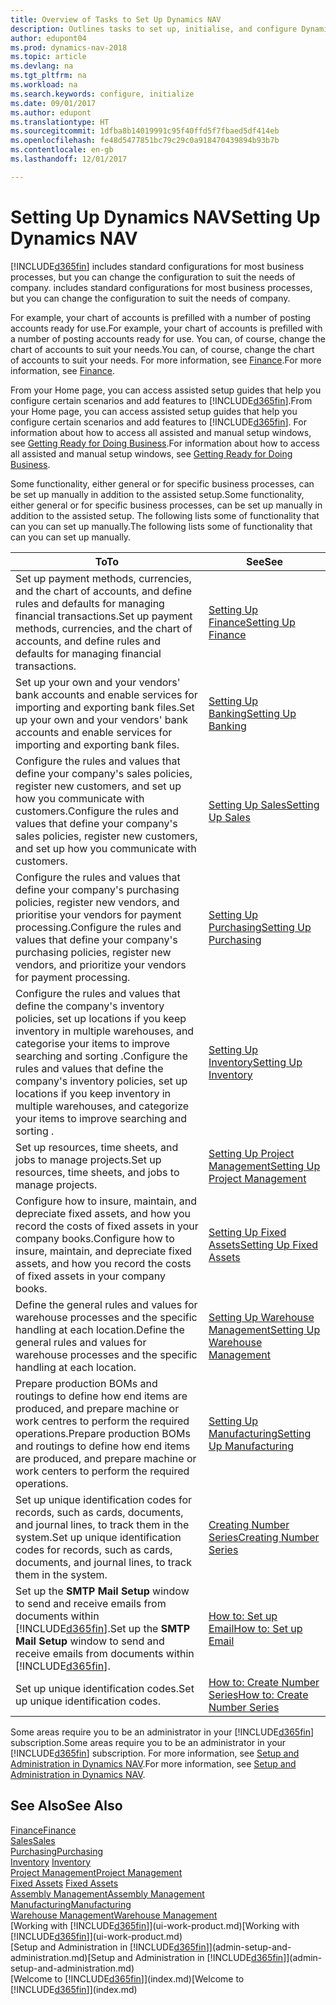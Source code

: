 ```yaml
---
title: Overview of Tasks to Set Up Dynamics NAV
description: Outlines tasks to set up, initialise, and configure Dynamics NAV to suit your needs.
author: edupont04
ms.prod: dynamics-nav-2018
ms.topic: article
ms.devlang: na
ms.tgt_pltfrm: na
ms.workload: na
ms.search.keywords: configure, initialize
ms.date: 09/01/2017
ms.author: edupont
ms.translationtype: HT
ms.sourcegitcommit: 1dfba8b14019991c95f40ffd5f7fbaed5df414eb
ms.openlocfilehash: fe48d5477851bc79c29c0a918470439894b93b7b
ms.contentlocale: en-gb
ms.lasthandoff: 12/01/2017

---
```

# <a name="setting-up-dynamics-nav"></a><span data-ttu-id="fed4e-103">Setting Up Dynamics NAV</span><span class="sxs-lookup"><span data-stu-id="fed4e-103">Setting Up Dynamics NAV</span></span>
[!INCLUDE[d365fin](includes/d365fin_md.md)]<span data-ttu-id="fed4e-104"> includes standard configurations for most business processes, but you can change the configuration to suit the needs of company.</span><span class="sxs-lookup"><span data-stu-id="fed4e-104"> includes standard configurations for most business processes, but you can change the configuration to suit the needs of company.</span></span>

<span data-ttu-id="fed4e-105">For example, your chart of accounts is prefilled with a number of posting accounts ready for use.</span><span class="sxs-lookup"><span data-stu-id="fed4e-105">For example, your chart of accounts is prefilled with a number of posting accounts ready for use.</span></span> <span data-ttu-id="fed4e-106">You can, of course, change the chart of accounts to suit your needs.</span><span class="sxs-lookup"><span data-stu-id="fed4e-106">You can, of course, change the chart of accounts to suit your needs.</span></span> <span data-ttu-id="fed4e-107">For more information, see [Finance](finance.md).</span><span class="sxs-lookup"><span data-stu-id="fed4e-107">For more information, see [Finance](finance.md).</span></span>

<span data-ttu-id="fed4e-108">From your Home page, you can access assisted setup guides that help you configure certain scenarios and add features to [!INCLUDE[d365fin](includes/d365fin_md.md)].</span><span class="sxs-lookup"><span data-stu-id="fed4e-108">From your Home page, you can access assisted setup guides that help you configure certain scenarios and add features to [!INCLUDE[d365fin](includes/d365fin_md.md)].</span></span> <span data-ttu-id="fed4e-109">For information about how to access all assisted and manual setup windows, see [Getting Ready for Doing Business](ui-get-ready-business.md).</span><span class="sxs-lookup"><span data-stu-id="fed4e-109">For information about how to access all assisted and manual setup windows, see [Getting Ready for Doing Business](ui-get-ready-business.md).</span></span>

<span data-ttu-id="fed4e-110">Some functionality, either general or for specific business processes, can be set up manually in addition to the assisted setup.</span><span class="sxs-lookup"><span data-stu-id="fed4e-110">Some functionality, either general or for specific business processes, can be set up manually in addition to the assisted setup.</span></span> <span data-ttu-id="fed4e-111">The following lists some of functionality that can you can set up manually.</span><span class="sxs-lookup"><span data-stu-id="fed4e-111">The following lists some of functionality that can you can set up manually.</span></span>

| <span data-ttu-id="fed4e-112">To</span><span class="sxs-lookup"><span data-stu-id="fed4e-112">To</span></span> | <span data-ttu-id="fed4e-113">See</span><span class="sxs-lookup"><span data-stu-id="fed4e-113">See</span></span> |
| --- | --- |
| <span data-ttu-id="fed4e-114">Set up payment methods, currencies, and the chart of accounts, and define rules and defaults for managing financial transactions.</span><span class="sxs-lookup"><span data-stu-id="fed4e-114">Set up payment methods, currencies, and the chart of accounts, and define rules and defaults for managing financial transactions.</span></span> |[<span data-ttu-id="fed4e-115">Setting Up Finance</span><span class="sxs-lookup"><span data-stu-id="fed4e-115">Setting Up Finance</span></span>](finance-setup-finance.md) |
| <span data-ttu-id="fed4e-116">Set up your own and your vendors' bank accounts and enable services for importing and exporting bank files.</span><span class="sxs-lookup"><span data-stu-id="fed4e-116">Set up your own and your vendors' bank accounts and enable services for importing and exporting bank files.</span></span> |[<span data-ttu-id="fed4e-117">Setting Up Banking</span><span class="sxs-lookup"><span data-stu-id="fed4e-117">Setting Up Banking</span></span>](bank-setup-banking.md) |
| <span data-ttu-id="fed4e-118">Configure the rules and values that define your company's sales policies, register new customers, and set up how you communicate with customers.</span><span class="sxs-lookup"><span data-stu-id="fed4e-118">Configure the rules and values that define your company's sales policies, register new customers, and set up how you communicate with customers.</span></span> |[<span data-ttu-id="fed4e-119">Setting Up Sales</span><span class="sxs-lookup"><span data-stu-id="fed4e-119">Setting Up Sales</span></span>](sales-setup-sales.md) |
| <span data-ttu-id="fed4e-120">Configure the rules and values that define your company's purchasing policies, register new vendors, and prioritise your vendors for payment processing.</span><span class="sxs-lookup"><span data-stu-id="fed4e-120">Configure the rules and values that define your company's purchasing policies, register new vendors, and prioritize your vendors for payment processing.</span></span> |[<span data-ttu-id="fed4e-121">Setting Up Purchasing</span><span class="sxs-lookup"><span data-stu-id="fed4e-121">Setting Up Purchasing</span></span>](purchasing-setup-purchasing.md) |
| <span data-ttu-id="fed4e-122">Configure the rules and values that define the company's inventory policies, set up locations if you keep inventory in multiple warehouses, and categorise your items to improve searching and sorting .</span><span class="sxs-lookup"><span data-stu-id="fed4e-122">Configure the rules and values that define the company's inventory policies, set up locations if you keep inventory in multiple warehouses, and categorize your items to improve searching and sorting .</span></span> |[<span data-ttu-id="fed4e-123">Setting Up Inventory</span><span class="sxs-lookup"><span data-stu-id="fed4e-123">Setting Up Inventory</span></span>](inventory-setup-inventory.md) |
| <span data-ttu-id="fed4e-124">Set up resources, time sheets, and jobs to manage projects.</span><span class="sxs-lookup"><span data-stu-id="fed4e-124">Set up resources, time sheets, and jobs to manage projects.</span></span> |[<span data-ttu-id="fed4e-125">Setting Up Project Management</span><span class="sxs-lookup"><span data-stu-id="fed4e-125">Setting Up Project Management</span></span>](projects-setup-projects.md) |
| <span data-ttu-id="fed4e-126">Configure how to insure, maintain, and depreciate fixed assets, and how you record the costs of fixed assets in your company books.</span><span class="sxs-lookup"><span data-stu-id="fed4e-126">Configure how to insure, maintain, and depreciate fixed assets, and how you record the costs of fixed assets in your company books.</span></span> |[<span data-ttu-id="fed4e-127">Setting Up Fixed Assets</span><span class="sxs-lookup"><span data-stu-id="fed4e-127">Setting Up Fixed Assets</span></span>](fa-setup.md) |
|<span data-ttu-id="fed4e-128">Define the general rules and values for warehouse processes and the specific handling at each location.</span><span class="sxs-lookup"><span data-stu-id="fed4e-128">Define the general rules and values for warehouse processes and the specific handling at each location.</span></span>|[<span data-ttu-id="fed4e-129">Setting Up Warehouse Management</span><span class="sxs-lookup"><span data-stu-id="fed4e-129">Setting Up Warehouse Management</span></span>](warehouse-setup-warehouse.md)|
|<span data-ttu-id="fed4e-130">Prepare production BOMs and routings to define how end items are produced, and prepare machine or work centres to perform the required operations.</span><span class="sxs-lookup"><span data-stu-id="fed4e-130">Prepare production BOMs and routings to define how end items are produced, and prepare machine or work centers to perform the required operations.</span></span>|[<span data-ttu-id="fed4e-131">Setting Up Manufacturing</span><span class="sxs-lookup"><span data-stu-id="fed4e-131">Setting Up Manufacturing</span></span>](production-configure-production-processes.md)|
| <span data-ttu-id="fed4e-132">Set up unique identification codes for records, such as cards, documents, and journal lines, to track them in the system.</span><span class="sxs-lookup"><span data-stu-id="fed4e-132">Set up unique identification codes for records, such as cards, documents, and journal lines, to track them in the system.</span></span> |[<span data-ttu-id="fed4e-133">Creating Number Series</span><span class="sxs-lookup"><span data-stu-id="fed4e-133">Creating Number Series</span></span>](ui-create-number-series.md) |
| <span data-ttu-id="fed4e-134">Set up the **SMTP Mail Setup** window to send and receive emails from documents within [!INCLUDE[d365fin](includes/d365fin_md.md)].</span><span class="sxs-lookup"><span data-stu-id="fed4e-134">Set up the **SMTP Mail Setup** window to send and receive emails from documents within [!INCLUDE[d365fin](includes/d365fin_md.md)].</span></span> |[<span data-ttu-id="fed4e-135">How to: Set up Email</span><span class="sxs-lookup"><span data-stu-id="fed4e-135">How to: Set up Email</span></span>](madeira-how-setup-email.md) |
| <span data-ttu-id="fed4e-136">Set up unique identification codes.</span><span class="sxs-lookup"><span data-stu-id="fed4e-136">Set up unique identification codes.</span></span> |[<span data-ttu-id="fed4e-137">How to: Create Number Series</span><span class="sxs-lookup"><span data-stu-id="fed4e-137">How to: Create Number Series</span></span>](ui-create-number-series.md) |

<span data-ttu-id="fed4e-138">Some areas require you to be an administrator in your [!INCLUDE[d365fin](includes/d365fin_md.md)] subscription.</span><span class="sxs-lookup"><span data-stu-id="fed4e-138">Some areas require you to be an administrator in your [!INCLUDE[d365fin](includes/d365fin_md.md)] subscription.</span></span> <span data-ttu-id="fed4e-139">For more information, see [Setup and Administration in Dynamics NAV](admin-setup-and-administration.md).</span><span class="sxs-lookup"><span data-stu-id="fed4e-139">For more information, see [Setup and Administration in Dynamics NAV](admin-setup-and-administration.md).</span></span>  

## <a name="see-also"></a><span data-ttu-id="fed4e-140">See Also</span><span class="sxs-lookup"><span data-stu-id="fed4e-140">See Also</span></span>
[<span data-ttu-id="fed4e-141">Finance</span><span class="sxs-lookup"><span data-stu-id="fed4e-141">Finance</span></span>](finance.md)  
[<span data-ttu-id="fed4e-142">Sales</span><span class="sxs-lookup"><span data-stu-id="fed4e-142">Sales</span></span>](sales-manage-sales.md)  
[<span data-ttu-id="fed4e-143">Purchasing</span><span class="sxs-lookup"><span data-stu-id="fed4e-143">Purchasing</span></span>](purchasing-manage-purchasing.md)  
<span data-ttu-id="fed4e-144">[Inventory](inventory-manage-inventory.md)  </span><span class="sxs-lookup"><span data-stu-id="fed4e-144">[Inventory](inventory-manage-inventory.md)  </span></span>  
[<span data-ttu-id="fed4e-145">Project Management</span><span class="sxs-lookup"><span data-stu-id="fed4e-145">Project Management</span></span>](projects-manage-projects.md)  
<span data-ttu-id="fed4e-146">[Fixed Assets](fa-manage.md)  </span><span class="sxs-lookup"><span data-stu-id="fed4e-146">[Fixed Assets](fa-manage.md)  </span></span>  
[<span data-ttu-id="fed4e-147">Assembly Management</span><span class="sxs-lookup"><span data-stu-id="fed4e-147">Assembly Management</span></span>](assembly-assemble-items.md)  
[<span data-ttu-id="fed4e-148">Manufacturing</span><span class="sxs-lookup"><span data-stu-id="fed4e-148">Manufacturing</span></span>](production-manage-manufacturing.md)  
[<span data-ttu-id="fed4e-149">Warehouse Management</span><span class="sxs-lookup"><span data-stu-id="fed4e-149">Warehouse Management</span></span>](warehouse-manage-warehouse.md)  
<span data-ttu-id="fed4e-150">[Working with [!INCLUDE[d365fin](includes/d365fin_md.md)]](ui-work-product.md)</span><span class="sxs-lookup"><span data-stu-id="fed4e-150">[Working with [!INCLUDE[d365fin](includes/d365fin_md.md)]](ui-work-product.md)</span></span>  
<span data-ttu-id="fed4e-151">[Setup and Administration in [!INCLUDE[d365fin](includes/d365fin_md.md)]](admin-setup-and-administration.md)</span><span class="sxs-lookup"><span data-stu-id="fed4e-151">[Setup and Administration in [!INCLUDE[d365fin](includes/d365fin_md.md)]](admin-setup-and-administration.md)</span></span>  
<span data-ttu-id="fed4e-152">[Welcome to [!INCLUDE[d365fin](includes/d365fin_md.md)]](index.md)</span><span class="sxs-lookup"><span data-stu-id="fed4e-152">[Welcome to [!INCLUDE[d365fin](includes/d365fin_md.md)]](index.md)</span></span>  

